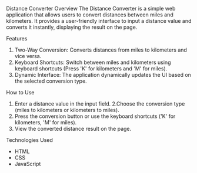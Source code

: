Distance Converter
Overview
The Distance Converter is a simple web application that allows users to convert distances between miles and kilometers. It provides a user-friendly interface to input a distance value and converts it instantly, displaying the result on the page.

Features
1. Two-Way Conversion: Converts distances from miles to kilometers and vice versa.
2. Keyboard Shortcuts: Switch between miles and kilometers using keyboard shortcuts (Press 'K' for kilometers and 'M' for miles).
3. Dynamic Interface: The application dynamically updates the UI based on the selected conversion type.

How to Use
1. Enter a distance value in the input field.
2.Choose the conversion type (miles to kilometers or kilometers to miles).
3. Press the conversion button or use the keyboard shortcuts ('K' for kilometers, 'M' for miles).
4. View the converted distance result on the page.

Technologies Used
- HTML
- CSS
- JavaScript
